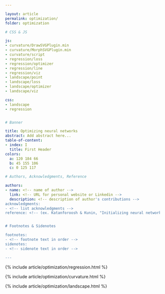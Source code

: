 ```yaml
---

layout: article
permalink: optimization/
folder: optimization

# CSS & JS

js:
- curvature/DrawSVGPlugin.min
- curvature/MorphSVGPlugin.min
- curvature/script
- regression/loss
- regression/optimizer
- regression/line
- regression/viz
- landscape/point
- landscape/loss
- landscape/optimizer
- landscape/viz

css:
- landscape
- regression


# Banner

title: Optimizing neural networks
abstract: Add abstract here...
table-of-content:
- index: I
  title: First Header
colors:
  a: 120 184 66
  b: 45 155 106
  c: 0 125 117

# Authors, Acknowledgments, Reference

authors:
- name: <!-- name of author -->
  link: <!-- URL for personal website or Linkedin -->
  description: <!-- description of author's contributions -->
acknowledgments:
- <!-- list acknowledgments -->
reference: <!-- (ex. Katanforoosh & Kunin, "Initializing neural networks", deeplearning.ai, 2019.) -->


# Footnotes & Sidenotes

footnotes:
- <!-- footnote text in order -->
sidenotes:
- <!-- sidenote text in order -->

---
```



{% include article/optimization/regression.html %}

{% include article/optimization/curvature.html %}

{% include article/optimization/landscape.html %}

